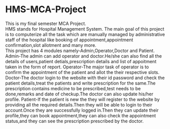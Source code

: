 # HMS-MCA-Project
This is my final semester MCA Project.
<br>
HMS stands for Hospital Management System. The main goal of this project is to computerize all the task which are manually managed by administrative staff of the hospital like booking of appointment,appointment confirmation,slot allotment and many more.
<br>
This project has 4 modules namely-Admin,Operator,Doctor and Patient.
Admin-The admin can add operator and doctor.He/she can also find all the details of users,patient detials,prescription details and list of appoitment taken in the form of report.
Operator-The major task of operator is to confirm the appointment of the patient and allot the their respective slots.
Doctor-The doctor login to the website with their id password and check the patient details,treat the patients and write prescription for the same.The prescription contains medicine to be prescribed,test needs to be done,remarks and date of checkup.The doctor can also update his/her profile.
Patient-If the patient is new the they will register to the website by providing all the required details.Then they will be able to login to their account.Once they are successfully logged in.Then they can update their profile,they can book appointment,they can also check the appointment status,and they can see the prescription prescribed by the doctor.
